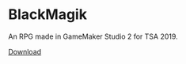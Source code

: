 # BlackMagik
An RPG made in GameMaker Studio 2 for TSA 2019.

[Download](https://ritesh.digital/files/BlackMagik.exe)
